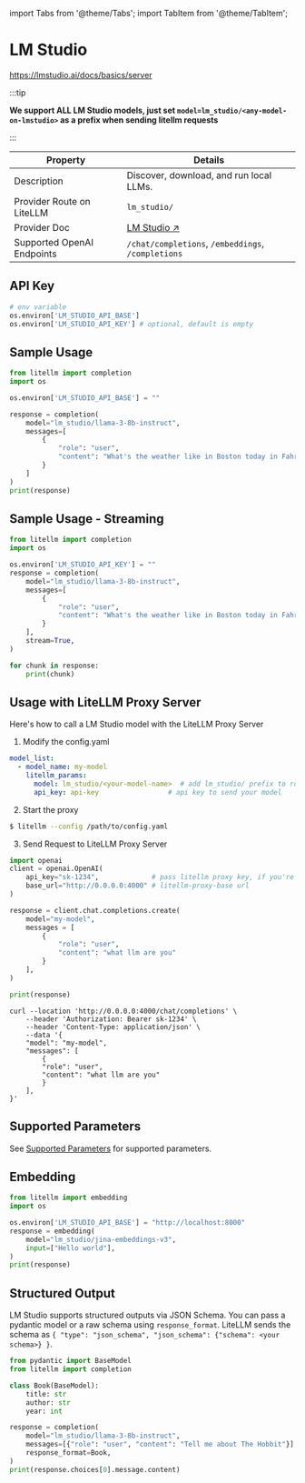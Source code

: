 import Tabs from '@theme/Tabs';
import TabItem from '@theme/TabItem';

# LM Studio

https://lmstudio.ai/docs/basics/server

:::tip

**We support ALL LM Studio models, just set `model=lm_studio/<any-model-on-lmstudio>` as a prefix when sending litellm requests**

:::


| Property | Details |
|-------|-------|
| Description | Discover, download, and run local LLMs. |
| Provider Route on LiteLLM | `lm_studio/` |
| Provider Doc | [LM Studio ↗](https://lmstudio.ai/docs/api/openai-api) |
| Supported OpenAI Endpoints | `/chat/completions`, `/embeddings`, `/completions` |

## API Key
```python
# env variable
os.environ['LM_STUDIO_API_BASE']
os.environ['LM_STUDIO_API_KEY'] # optional, default is empty
```

## Sample Usage
```python
from litellm import completion
import os

os.environ['LM_STUDIO_API_BASE'] = ""

response = completion(
    model="lm_studio/llama-3-8b-instruct",
    messages=[
        {
            "role": "user",
            "content": "What's the weather like in Boston today in Fahrenheit?",
        }
    ]
)
print(response)
```

## Sample Usage - Streaming
```python
from litellm import completion
import os

os.environ['LM_STUDIO_API_KEY'] = ""
response = completion(
    model="lm_studio/llama-3-8b-instruct",
    messages=[
        {
            "role": "user",
            "content": "What's the weather like in Boston today in Fahrenheit?",
        }
    ],
    stream=True,
)

for chunk in response:
    print(chunk)
```


## Usage with LiteLLM Proxy Server

Here's how to call a LM Studio model with the LiteLLM Proxy Server

1. Modify the config.yaml 

  ```yaml
  model_list:
    - model_name: my-model
      litellm_params:
        model: lm_studio/<your-model-name>  # add lm_studio/ prefix to route as LM Studio provider
        api_key: api-key                 # api key to send your model
  ```


2. Start the proxy 

  ```bash
  $ litellm --config /path/to/config.yaml
  ```

3. Send Request to LiteLLM Proxy Server

  <Tabs>

  <TabItem value="openai" label="OpenAI Python v1.0.0+">

  ```python
  import openai
  client = openai.OpenAI(
      api_key="sk-1234",             # pass litellm proxy key, if you're using virtual keys
      base_url="http://0.0.0.0:4000" # litellm-proxy-base url
  )

  response = client.chat.completions.create(
      model="my-model",
      messages = [
          {
              "role": "user",
              "content": "what llm are you"
          }
      ],
  )

  print(response)
  ```
  </TabItem>

  <TabItem value="curl" label="curl">

  ```shell
  curl --location 'http://0.0.0.0:4000/chat/completions' \
      --header 'Authorization: Bearer sk-1234' \
      --header 'Content-Type: application/json' \
      --data '{
      "model": "my-model",
      "messages": [
          {
          "role": "user",
          "content": "what llm are you"
          }
      ],
  }'
  ```
  </TabItem>

  </Tabs>


## Supported Parameters

See [Supported Parameters](../completion/input.md#translated-openai-params) for supported parameters.

## Embedding

```python
from litellm import embedding
import os 

os.environ['LM_STUDIO_API_BASE'] = "http://localhost:8000"
response = embedding(
    model="lm_studio/jina-embeddings-v3",
    input=["Hello world"],
)
print(response)
```


## Structured Output

LM Studio supports structured outputs via JSON Schema. You can pass a pydantic model or a raw schema using `response_format`.
LiteLLM sends the schema as `{ "type": "json_schema", "json_schema": {"schema": <your schema>} }`.

```python
from pydantic import BaseModel
from litellm import completion

class Book(BaseModel):
    title: str
    author: str
    year: int

response = completion(
    model="lm_studio/llama-3-8b-instruct",
    messages=[{"role": "user", "content": "Tell me about The Hobbit"}],
    response_format=Book,
)
print(response.choices[0].message.content)
```